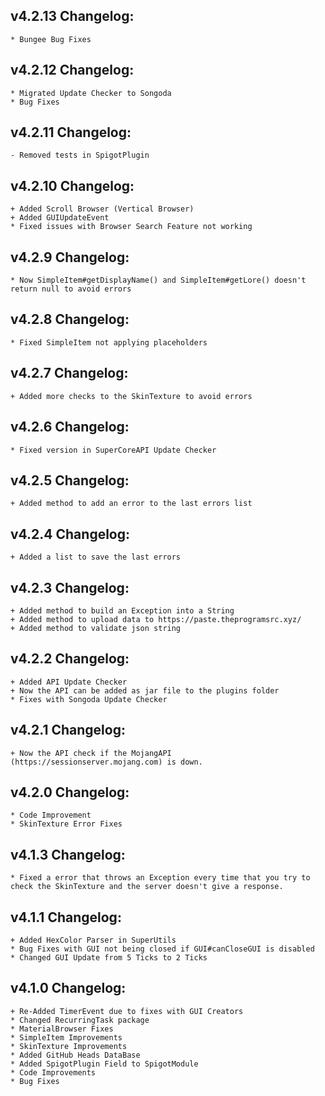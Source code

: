 ## v4.2.13 Changelog:
```
* Bungee Bug Fixes
```

## v4.2.12 Changelog:
```
* Migrated Update Checker to Songoda
* Bug Fixes
```

## v4.2.11 Changelog:
```
- Removed tests in SpigotPlugin
```

## v4.2.10 Changelog:
```
+ Added Scroll Browser (Vertical Browser)
+ Added GUIUpdateEvent
* Fixed issues with Browser Search Feature not working
```

## v4.2.9 Changelog:
```
* Now SimpleItem#getDisplayName() and SimpleItem#getLore() doesn't return null to avoid errors 
```

## v4.2.8 Changelog:
```
* Fixed SimpleItem not applying placeholders 
```

## v4.2.7 Changelog:
```
+ Added more checks to the SkinTexture to avoid errors 
```

## v4.2.6 Changelog:
```
* Fixed version in SuperCoreAPI Update Checker
```

## v4.2.5 Changelog:
```
+ Added method to add an error to the last errors list
```

## v4.2.4 Changelog:
```
+ Added a list to save the last errors
```

## v4.2.3 Changelog:
```
+ Added method to build an Exception into a String
+ Added method to upload data to https://paste.theprogramsrc.xyz/
+ Added method to validate json string
```

## v4.2.2 Changelog:
```
+ Added API Update Checker
+ Now the API can be added as jar file to the plugins folder
* Fixes with Songoda Update Checker
```

## v4.2.1 Changelog:
```
+ Now the API check if the MojangAPI (https://sessionserver.mojang.com) is down.
```

## v4.2.0 Changelog:
```
* Code Improvement
* SkinTexture Error Fixes
```

## v4.1.3 Changelog:
```
* Fixed a error that throws an Exception every time that you try to check the SkinTexture and the server doesn't give a response.
```

## v4.1.1 Changelog:
```
+ Added HexColor Parser in SuperUtils
* Bug Fixes with GUI not being closed if GUI#canCloseGUI is disabled
* Changed GUI Update from 5 Ticks to 2 Ticks
```

## v4.1.0 Changelog:
```
+ Re-Added TimerEvent due to fixes with GUI Creators
* Changed RecurringTask package
* MaterialBrowser Fixes
* SimpleItem Improvements
* SkinTexture Improvements
* Added GitHub Heads DataBase
* Added SpigotPlugin Field to SpigotModule
* Code Improvements
* Bug Fixes
```